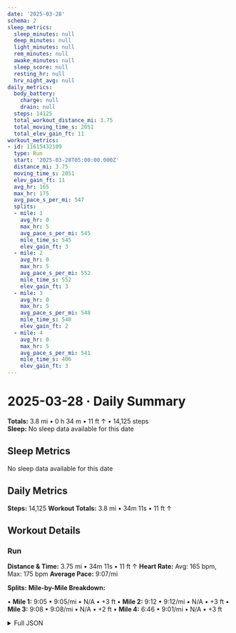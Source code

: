 ```yaml
---
date: '2025-03-28'
schema: 2
sleep_metrics:
  sleep_minutes: null
  deep_minutes: null
  light_minutes: null
  rem_minutes: null
  awake_minutes: null
  sleep_score: null
  resting_hr: null
  hrv_night_avg: null
daily_metrics:
  body_battery:
    charge: null
    drain: null
  steps: 14125
  total_workout_distance_mi: 3.75
  total_moving_time_s: 2051
  total_elev_gain_ft: 11
workout_metrics:
- id: 11615432109
  type: Run
  start: '2025-03-28T05:00:00.000Z'
  distance_mi: 3.75
  moving_time_s: 2051
  elev_gain_ft: 11
  avg_hr: 165
  max_hr: 175
  avg_pace_s_per_mi: 547
  splits:
  - mile: 1
    avg_hr: 0
    max_hr: 5
    avg_pace_s_per_mi: 545
    mile_time_s: 545
    elev_gain_ft: 3
  - mile: 2
    avg_hr: 0
    max_hr: 5
    avg_pace_s_per_mi: 552
    mile_time_s: 552
    elev_gain_ft: 3
  - mile: 3
    avg_hr: 0
    max_hr: 5
    avg_pace_s_per_mi: 548
    mile_time_s: 548
    elev_gain_ft: 2
  - mile: 4
    avg_hr: 0
    max_hr: 5
    avg_pace_s_per_mi: 541
    mile_time_s: 406
    elev_gain_ft: 3
---
```

# 2025-03-28 · Daily Summary
**Totals:** 3.8 mi • 0 h 34 m • 11 ft ↑ • 14,125 steps  
**Sleep:** No sleep data available for this date

## Sleep Metrics
No sleep data available for this date

## Daily Metrics
**Steps:** 14,125
**Workout Totals:** 3.8 mi • 34m 11s • 11 ft ↑

## Workout Details
### Run
**Distance & Time:** 3.75 mi • 34m 11s • 11 ft ↑
**Heart Rate:** Avg: 165 bpm, Max: 175 bpm
**Average Pace:** 9:07/mi

**Splits:**
**Mile-by-Mile Breakdown:**

• **Mile 1:** 9:05 • 9:05/mi • N/A • +3 ft
• **Mile 2:** 9:12 • 9:12/mi • N/A • +3 ft
• **Mile 3:** 9:08 • 9:08/mi • N/A • +2 ft
• **Mile 4:** 6:46 • 9:01/mi • N/A • +3 ft


<details>
<summary>Full JSON</summary>

```json
{
  "date": "2025-03-28",
  "schema": 2,
  "sleep_metrics": {
    "sleep_minutes": null,
    "deep_minutes": null,
    "light_minutes": null,
    "rem_minutes": null,
    "awake_minutes": null,
    "sleep_score": null,
    "resting_hr": null,
    "hrv_night_avg": null
  },
  "daily_metrics": {
    "body_battery": {
      "charge": null,
      "drain": null
    },
    "steps": 14125,
    "total_workout_distance_mi": 3.75,
    "total_moving_time_s": 2051,
    "total_elev_gain_ft": 11
  },
  "workout_metrics": [
    {
      "id": 11615432109,
      "type": "Run",
      "start": "2025-03-28T05:00:00.000Z",
      "distance_mi": 3.75,
      "moving_time_s": 2051,
      "elev_gain_ft": 11,
      "avg_hr": 165,
      "max_hr": 175,
      "avg_pace_s_per_mi": 547,
      "splits": [
        {
          "mile": 1,
          "avg_hr": 0,
          "max_hr": 5,
          "avg_pace_s_per_mi": 545,
          "mile_time_s": 545,
          "elev_gain_ft": 3
        },
        {
          "mile": 2,
          "avg_hr": 0,
          "max_hr": 5,
          "avg_pace_s_per_mi": 552,
          "mile_time_s": 552,
          "elev_gain_ft": 3
        },
        {
          "mile": 3,
          "avg_hr": 0,
          "max_hr": 5,
          "avg_pace_s_per_mi": 548,
          "mile_time_s": 548,
          "elev_gain_ft": 2
        },
        {
          "mile": 4,
          "avg_hr": 0,
          "max_hr": 5,
          "avg_pace_s_per_mi": 541,
          "mile_time_s": 406,
          "elev_gain_ft": 3
        }
      ]
    }
  ]
}
```
</details>
